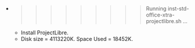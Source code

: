 * >>>>>>>>> Running inst-std-office-xtra-projectlibre.sh ...
  * Install ProjectLibre.
  * Disk size = 4113220K. Space Used = 18452K.
